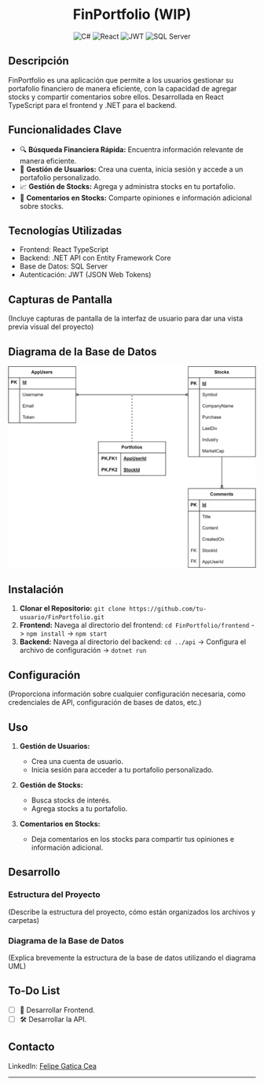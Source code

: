 
<h1 align="center">FinPortfolio (WIP)</h1>
<p align="center">
  <img src="https://upload.wikimedia.org/wikipedia/commons/thumb/7/7d/Microsoft_.NET_logo.svg/1024px-Microsoft_.NET_logo.svg.png" alt="C#" width="50" height="50"/>
  <img src="https://upload.wikimedia.org/wikipedia/commons/thumb/a/a7/React-icon.svg/2300px-React-icon.svg.png" alt="React" width="50" height="50"/>
  <img src="https://cdn.worldvectorlogo.com/logos/jwt-3.svg" alt="JWT" width="50" height="50"/>
  <img src="https://mvpcluster.com/wp-content/uploads/2016/04/sql-server-1.png" alt="SQL Server" width="50" height="50"/>
</p>

## Descripción
FinPortfolio es una aplicación que permite a los usuarios gestionar su portafolio financiero de manera eficiente, con la capacidad de agregar stocks y compartir comentarios sobre ellos. Desarrollada en React TypeScript para el frontend y .NET para el backend.

## Funcionalidades Clave
- 🔍 **Búsqueda Financiera Rápida:** Encuentra información relevante de manera eficiente.
- 👤 **Gestión de Usuarios:** Crea una cuenta, inicia sesión y accede a un portafolio personalizado.
- 📈 **Gestión de Stocks:** Agrega y administra stocks en tu portafolio.
- 💬 **Comentarios en Stocks:** Comparte opiniones e información adicional sobre stocks.

## Tecnologías Utilizadas
- Frontend: React TypeScript
- Backend: .NET API con Entity Framework Core
- Base de Datos: SQL Server
- Autenticación: JWT (JSON Web Tokens)

## Capturas de Pantalla
(Incluye capturas de pantalla de la interfaz de usuario para dar una vista previa visual del proyecto)

## Diagrama de la Base de Datos
<img src="https://raw.githubusercontent.com/juzt3/FinPortfolio/main/FinShark.drawio.svg" alt="UML"/>

## Instalación
1. **Clonar el Repositorio:** `git clone https://github.com/tu-usuario/FinPortfolio.git`
2. **Frontend:** Navega al directorio del frontend: `cd FinPortfolio/frontend` -> `npm install` -> `npm start`
3. **Backend:** Navega al directorio del backend: `cd ../api` -> Configura el archivo de configuración -> `dotnet run`

## Configuración
(Proporciona información sobre cualquier configuración necesaria, como credenciales de API, configuración de bases de datos, etc.)

## Uso
1. **Gestión de Usuarios:**
    - Crea una cuenta de usuario.
    - Inicia sesión para acceder a tu portafolio personalizado.
  
2. **Gestión de Stocks:**
    - Busca stocks de interés.
    - Agrega stocks a tu portafolio.

3. **Comentarios en Stocks:**
    - Deja comentarios en los stocks para compartir tus opiniones e información adicional.

## Desarrollo
### Estructura del Proyecto
(Describe la estructura del proyecto, cómo están organizados los archivos y carpetas)

### Diagrama de la Base de Datos
(Explica brevemente la estructura de la base de datos utilizando el diagrama UML)

## To-Do List
- [ ] 🚀 Desarrollar Frontend.
- [ ] 🛠 Desarrollar la API.

## Contacto
LinkedIn: [Felipe Gatica Cea](https://www.linkedin.com/in/felipe-gatica-cea-124b01270/)

---
